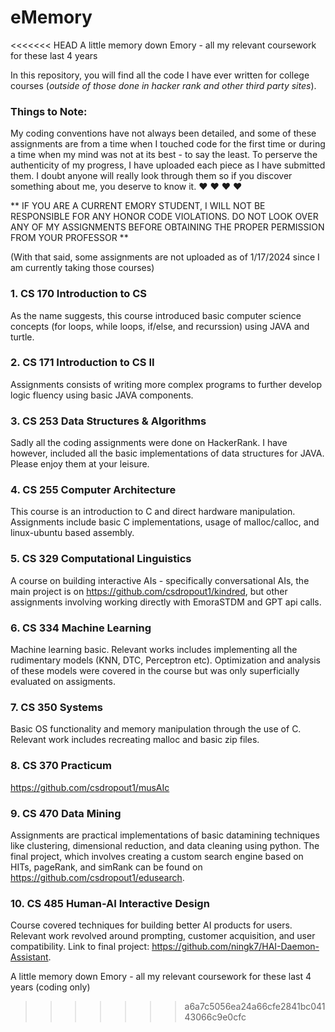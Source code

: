 # eMemory
<<<<<<< HEAD
A little memory down Emory - all my relevant coursework for these last 4 years

In this repository, you will find all the code I have ever written for college courses (*outside of those done in hacker rank and other third party sites*). 

### Things to Note:
My coding conventions have not always been detailed, and some of these assignments are from a time when I touched code for the first time or during a time when my mind was not at its best - to say the least. To perserve the authenticity of my progress, I have uploaded each piece as I have submitted them. I doubt anyone will really look through them so if you discover something about me, you deserve to know it. ♥ ♥ ♥ ♥

** IF YOU ARE A CURRENT EMORY STUDENT, I WILL NOT BE RESPONSIBLE FOR ANY HONOR CODE VIOLATIONS. DO NOT LOOK OVER ANY OF MY ASSIGNMENTS BEFORE OBTAINING THE PROPER PERMISSION FROM YOUR PROFESSOR **

(With that said, some assignments are not uploaded as of 1/17/2024 since I am currently taking those courses)

### 1. CS 170 Introduction to CS
As the name suggests, this course introduced basic computer science concepts (for loops, while loops, if/else, and recurssion) using JAVA and turtle.

### 2. CS 171 Introduction to CS II
Assignments consists of writing more complex programs to further develop logic fluency using basic JAVA components.

### 3. CS 253 Data Structures & Algorithms
Sadly all the coding assignments were done on HackerRank. I have however, included all the basic implementations of data structures for JAVA. Please enjoy them at your leisure.

### 4. CS 255 Computer Architecture
This course is an introduction to C and direct hardware manipulation. Assignments include basic C implementations, usage of malloc/calloc, and linux-ubuntu based assembly. 

### 5. CS 329 Computational Linguistics
A course on building interactive AIs - specifically conversational AIs, the main project is on https://github.com/csdropout1/kindred, but other assignments involving working directly with EmoraSTDM and GPT api calls.

### 6. CS 334 Machine Learning
Machine learning basic. Relevant works includes implementing all the rudimentary models (KNN, DTC, Perceptron etc). Optimization and analysis of these models were covered in the course but was only superficially evaluated on assigments.

### 7. CS 350 Systems 
Basic OS functionality and memory manipulation through the use of C. Relevant work includes recreating malloc and basic zip files.

### 8. CS 370 Practicum 
https://github.com/csdropout1/musAIc

### 9. CS 470 Data Mining
Assignments are practical implementations of basic datamining techniques like clustering, dimensional reduction, and data cleaning using python. The final project, which involves creating a custom search engine based on HITs, pageRank, and simRank can be found on https://github.com/csdropout1/edusearch.

### 10. CS 485 Human-AI Interactive Design
Course covered techniques for building better AI products for users. Relevant work revolved around prompting, customer acquisition, and user compatibility. Link to final project: https://github.com/ningk7/HAI-Daemon-Assistant.

A little memory down Emory - all my relevant coursework for these last 4 years (coding only)
>>>>>>> a6a7c5056ea24a66cfe2841bc04143066c9e0cfc
